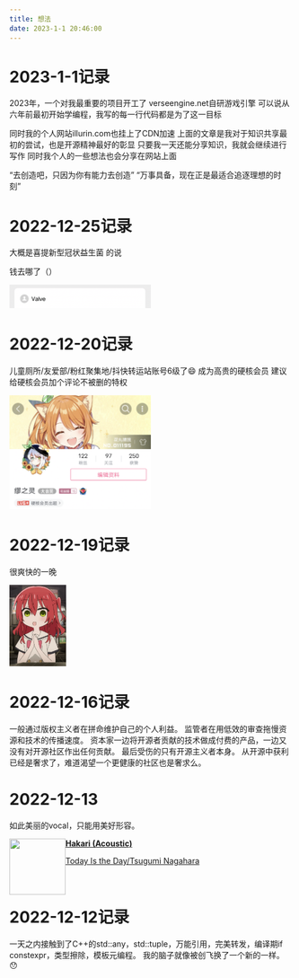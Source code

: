 ```yaml
---
title: 想法
date: 2023-1-1 20:46:00
---
```


# 2023-1-1记录

2023年，一个对我最重要的项目开工了
verseengine.net自研游戏引擎
可以说从六年前最初开始学编程，我写的每一行代码都是为了这一目标

同时我的个人网站illurin.com也挂上了CDN加速
上面的文章是我对于知识共享最初的尝试，也是开源精神最好的彰显
只要我一天还能分享知识，我就会继续进行写作
同时我个人的一些想法也会分享在网站上面

“去创造吧，只因为你有能力去创造”
“万事具备，现在正是最适合追逐理想的时刻”

# 2022-12-25记录

大概是喜提新型冠状益生菌
的说

钱去哪了（）

<img src = "images/2022-12-25.png" width="50%">

# 2022-12-20记录

儿童厕所/友爱部/粉红聚集地/抖快转运站账号6级了😄
成为高贵的硬核会员
建议给硬核会员加个评论不被删的特权

<img src = "images/2022-12-20.png" width="50%">

# 2022-12-19记录

很爽快的一晚

<img src = "images/2022-12-19.gif" width="20%">

# 2022-12-16记录

一般通过版权主义者在拼命维护自己的个人利益。
监管者在用低效的审查拖慢资源和技术的传播速度。
资本家一边将开源者贡献的技术做成付费的产品，一边又没有对开源社区作出任何贡献。
最后受伤的只有开源主义者本身。
从开源中获利已经是奢求了，难道渴望一个更健康的社区也是奢求么。

# 2022-12-13

如此美丽的vocal，只能用美好形容。

<a href ="https://y.music.163.com/m/song?id=1483991288&amp;uct2=IKZwMvYDLJyrZzw2JD4ySg%3D%3D&amp;dlt=0846&amp;"><img src="https://pic.ugcimg.cn/f1407639106cebc1556f7df7026b622c/jpg1" width=100 height=100 style="float:left"></a>

[**Hakari (Acoustic)**](https://y.music.163.com/m/song?id=1483991288&amp;uct2=IKZwMvYDLJyrZzw2JD4ySg%3D%3D&amp;dlt=0846&amp;)

[Today Is the Day/Tsugumi Nagahara](https://y.music.163.com/m/song?id=1483991288&amp;uct2=IKZwMvYDLJyrZzw2JD4ySg%3D%3D&amp;dlt=0846&amp;")

<br>

# 2022-12-12记录

一天之内接触到了C++的std::any，std::tuple，万能引用，完美转发，编译期if constexpr，类型擦除，模板元编程。
我的脑子就像被创飞换了一个新的一样。😯